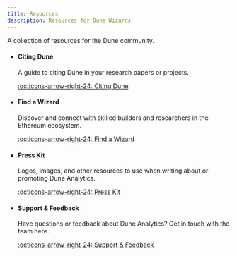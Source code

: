 ```yaml
---
title: Resources
description: Resources for Dune Wizards
---
```


A collection of resources for the Dune community.

<div class="cards grid" markdown>

-   #### Citing Dune

    A guide to citing Dune in your research papers or projects.
  
    [:octicons-arrow-right-24: Citing Dune](citing-dune.md)

-   #### Find a Wizard

    Discover and connect with skilled builders and researchers in the Ethereum ecosystem.
  
    [:octicons-arrow-right-24: Find a Wizard](dune-bounties.md)

-   #### Press Kit

    Logos, images, and other resources to use when writing about or promoting Dune Analytics.
  
    [:octicons-arrow-right-24: Press Kit](press-kit.md)

-   #### Support & Feedback

    Have questions or feedback about Dune Analytics? Get in touch with the team here.
  
    [:octicons-arrow-right-24: Support & Feedback](support-feedback.md)

</div>